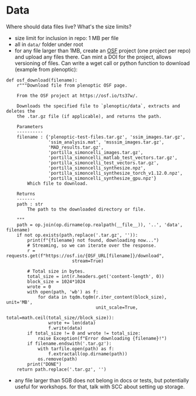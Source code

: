 # Data

Where should data files live? What's the size limits?
- size limit for inclusion in repo: 1 MB per file
- all in `data/` folder under root
- for any file larger than 1MB, create an [OSF](https://osf.io/dashboard) project (one project per repo) and upload any files there. Can mint a DOI for the project, allows versioning of files. Can write a wget call or python function to download (example from plenoptic):
```
def osf_download(filename):
    r"""Download file from plenoptic OSF page.

    From the OSF project at https://osf.io/ts37w/.

    Downloads the specified file to `plenoptic/data`, extracts and deletes the
    the .tar.gz file (if applicable), and returns the path.

    Parameters
    ----------
    filename : {'plenoptic-test-files.tar.gz', 'ssim_images.tar.gz',
                'ssim_analysis.mat', 'msssim_images.tar.gz',
                'MAD_results.tar.gz',
                'portilla_simoncelli_images.tar.gz',
                'portilla_simoncelli_matlab_test_vectors.tar.gz',
                'portilla_simoncelli_test_vectors.tar.gz',
                'portilla_simoncelli_synthesize.npz',
                'portilla_simoncelli_synthesize_torch_v1.12.0.npz',
                'portilla_simoncelli_synthesize_gpu.npz'}
        Which file to download.

    Returns
    -------
    path : str
        The path to the downloaded directory or file.

    """
    path = op.join(op.dirname(op.realpath(__file__)), '..', 'data', filename)
    if not op.exists(path.replace('.tar.gz', '')):
        print(f"{filename} not found, downloading now...")
        # Streaming, so we can iterate over the response.
        r = requests.get(f"https://osf.io/{OSF_URL[filename]}/download",
                         stream=True)

        # Total size in bytes.
        total_size = int(r.headers.get('content-length', 0))
        block_size = 1024*1024
        wrote = 0
        with open(path, 'wb') as f:
            for data in tqdm.tqdm(r.iter_content(block_size), unit='MB',
                                  unit_scale=True,
                                  total=math.ceil(total_size//block_size)):
                wrote += len(data)
                f.write(data)
        if total_size != 0 and wrote != total_size:
            raise Exception(f"Error downloading {filename}!")
        if filename.endswith('.tar.gz'):
            with tarfile.open(path) as f:
                f.extractall(op.dirname(path))
            os.remove(path)
        print("DONE")
    return path.replace('.tar.gz', '')
```

- any file larger than 5GB does not belong in docs or tests, but potentially useful for workshops. for that, talk with SCC about setting up storage.
